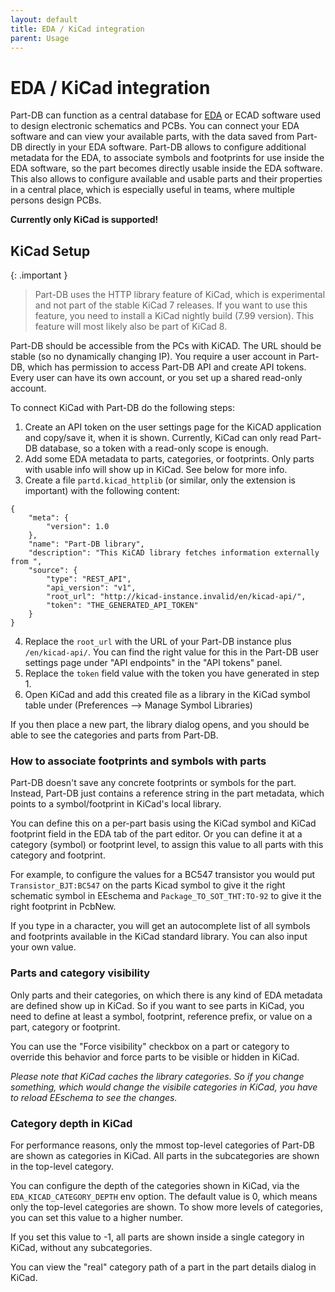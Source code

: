 ```yaml
---
layout: default
title: EDA / KiCad integration
parent: Usage
---
```


# EDA / KiCad integration

Part-DB can function as a central database for [EDA](https://en.wikipedia.org/wiki/Electronic_design_automation) or ECAD software used to design electronic schematics and PCBs.
You can connect your EDA software and can view your available parts, with the data saved from Part-DB directly in your EDA software.
Part-DB allows to configure additional metadata for the EDA, to associate symbols and footprints for use inside the EDA software, so the part becomes
directly usable inside the EDA software.
This also allows to configure available and usable parts and their properties in a central place, which is especially useful in teams, where multiple persons design PCBs.

**Currently only KiCad is supported!**

## KiCad Setup

{: .important }
> Part-DB uses the HTTP library feature of KiCad, which is experimental and not part of the stable KiCad 7 releases. If you want to use this feature, you need to install a KiCad nightly build (7.99 version). This feature will most likely also be part of KiCad 8.

Part-DB should be accessible from the PCs with KiCAD. The URL should be stable (so no dynamically changing IP).
You require a user account in Part-DB, which has permission to access Part-DB API and create API tokens. Every user can have its own account, or you set up a shared read-only account.

To connect KiCad with Part-DB do the following steps:

1. Create an API token on the user settings page for the KiCAD application and copy/save it, when it is shown. Currently, KiCad can only read Part-DB database, so a token with a read-only scope is enough.
2. Add some EDA metadata to parts, categories, or footprints. Only parts with usable info will show up in KiCad. See below for more info.
3. Create a file `partd.kicad_httplib` (or similar, only the extension is important) with the following content:
```
{
    "meta": {
        "version": 1.0
    },
    "name": "Part-DB library",
    "description": "This KiCAD library fetches information externally from ",
    "source": {
        "type": "REST_API",
        "api_version": "v1",
        "root_url": "http://kicad-instance.invalid/en/kicad-api/",
        "token": "THE_GENERATED_API_TOKEN"
    }
}    
```
4. Replace the `root_url` with the URL of your Part-DB instance plus `/en/kicad-api/`. You can find the right value for this in the Part-DB user settings page under "API endpoints" in the "API tokens" panel.
5. Replace the `token` field value with the token you have generated in step 1.
6. Open KiCad and add this created file as a library in the KiCad symbol table under (Preferences --> Manage Symbol Libraries)

If you then place a new part, the library dialog opens, and you should be able to see the categories and parts from Part-DB.

### How to associate footprints and symbols with parts

Part-DB doesn't save any concrete footprints or symbols for the part. Instead, Part-DB just contains a reference string in the part metadata, which points to a symbol/footprint in KiCad's local library.

You can define this on a per-part basis using the KiCad symbol and KiCad footprint field in the EDA tab of the part editor. Or you can define it at a category (symbol) or footprint level, to assign this value to all parts with this category and footprint.

For example, to configure the values for a BC547 transistor you would put `Transistor_BJT:BC547` on the parts Kicad symbol to give it the right schematic symbol in EEschema and `Package_TO_SOT_THT:TO-92` to give it the right footprint in PcbNew.

If you type in a character, you will get an autocomplete list of all symbols and footprints available in the KiCad standard library. You can also input your own value.

### Parts and category visibility

Only parts and their categories, on which there is any kind of EDA metadata are defined show up in KiCad. So if you want to see parts in KiCad,
you need to define at least a symbol, footprint, reference prefix, or value on a part, category or footprint.

You can use the "Force visibility" checkbox on a part or category to override this behavior and force parts to be visible or hidden in KiCad.

*Please note that KiCad caches the library categories. So if you change something, which would change the visibile categories in KiCad, you have to reload EEschema to see the changes.*

### Category depth in KiCad

For performance reasons, only the mmost top-level categories of Part-DB are shown as categories in KiCad. All parts in the subcategories are shown in the top-level category.

You can configure the depth of the categories shown in KiCad, via the `EDA_KICAD_CATEGORY_DEPTH` env option. The default value is 0, which means only the top-level categories are shown.
To show more levels of categories, you can set this value to a higher number.

If you set this value to -1, all parts are shown inside a single category in KiCad, without any subcategories.

You can view the "real" category path of a part in the part details dialog in KiCad.
